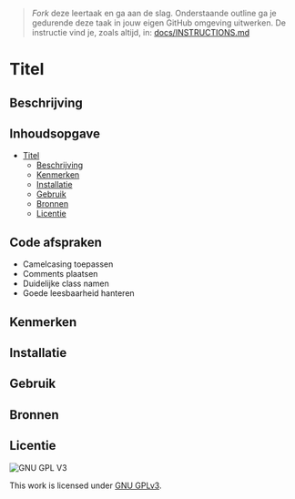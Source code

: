 > _Fork_ deze leertaak en ga aan de slag. Onderstaande outline ga je gedurende deze taak in jouw eigen GitHub omgeving uitwerken. De instructie vind je, zoals altijd, in: [docs/INSTRUCTIONS.md](docs/INSTRUCTIONS.md)

# Titel

## Beschrijving
<!-- Voeg een link toe naar Github Pages 🌐-->
<!-- Voeg een mooie poster visual toe 📸 -->

## Inhoudsopgave

- [Titel](#titel)
  * [Beschrijving](#beschrijving)
  * [Kenmerken](#kenmerken)
  * [Installatie](#installatie)
  * [Gebruik](#gebruik)
  * [Bronnen](#bronnen)
  * [Licentie](#licentie)

## Code afspraken

- Camelcasing toepassen
- Comments plaatsen
- Duidelijke class namen
- Goede leesbaarheid hanteren

## Kenmerken

## Installatie

## Gebruik

## Bronnen

## Licentie

![GNU GPL V3](https://www.gnu.org/graphics/gplv3-127x51.png)

This work is licensed under [GNU GPLv3](./LICENSE).
